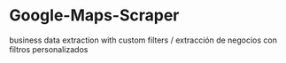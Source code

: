 # Google-Maps-Scraper
business data extraction with custom filters / extracción de negocios con filtros personalizados
